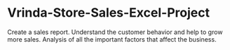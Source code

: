 # Vrinda-Store-Sales-Excel-Project
Create a sales report. Understand the customer behavior and help to grow more sales. Analysis of all the important factors that affect the business.  
